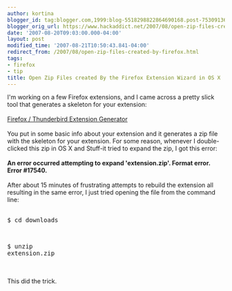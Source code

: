 ```yaml
---
author: kortina
blogger_id: tag:blogger.com,1999:blog-5518298822864690168.post-7530913604041896376
blogger_orig_url: https://www.hackaddict.net/2007/08/open-zip-files-created-by-firefox.html
date: '2007-08-20T09:03:00.000-04:00'
layout: post
modified_time: '2007-08-21T10:50:43.841-04:00'
redirect_from: /2007/08/open-zip-files-created-by-firefox.html
tags:
- firefox
- tip
title: Open Zip Files created By the Firefox Extension Wizard in OS X
---
```


I'm working on a few Firefox extensions, and I came across a pretty slick tool that generates a skeleton for your extension:<br /><br /><a href="http://ted.mielczarek.org/code/mozilla/extensionwiz/" title="Firefox/Thunderbird Extension Wizard">Firefox / Thunderbird Extension Generator</a><br /><br />You put in some basic info about your extension and it generates a zip file with the skeleton for your extension.  For some reason, whenever I double-clicked this zip in OS X and Stuff-it tried to expand the zip, I got this error:<br /><br /><b>An error occurred attempting to expand 'extension.zip'.  Format error.  Error #17540.</b><br /><br />After about 15 minutes of frustrating attempts to rebuild the extension all resulting in the same error, I just tried opening the file from the command line:<br /><br /><pre>$ cd downloads</pre><br /><pre>$ unzip extension.zip</pre><br /><br />This did the trick.